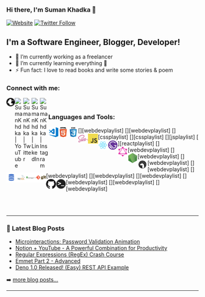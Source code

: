 ### Hi there, I'm Suman Khadka 👋

[![Website](https://img.shields.io/website?label=SumanKhadka.Net&style=for-the-badge&url=https%3A%2F%2FSumanKhadka.net)](https://sumankhadka.net)
[![Twitter Follow](https://img.shields.io/twitter/follow/SumanKhdka?color=1DA1F2&logo=twitter&style=for-the-badge)](https://twitter.com/intent/follow?original_referer=https%3A%2F%2Fgithub.com%2FSumanKhdka&screen_name=SumanKhadka)

## I'm a Software Engineer, Blogger, Developer!

- 🔭 I’m currently working as a freelancer
- 🌱 I’m currently learning everything 🤣
- ⚡ Fun fact: I love to read books and write some stories & poem 

### Connect with me:

[<img align="left" alt="sumanKhadka.net" width="22px" src="https://raw.githubusercontent.com/iconic/open-iconic/master/svg/globe.svg" />][website]
[<img align="left" alt="SumanKhdka | YouTube" width="22px" src="https://cdn.jsdelivr.net/npm/simple-icons@v3/icons/youtube.svg" />][youtube]
[<img align="left" alt="SumanKhdka | Twitter" width="22px" src="https://cdn.jsdelivr.net/npm/simple-icons@v3/icons/twitter.svg" />][twitter]
[<img align="left" alt="SumanKhdka | LinkedIn" width="22px" src="https://cdn.jsdelivr.net/npm/simple-icons@v3/icons/linkedin.svg" />][linkedin]
[<img align="left" alt="SumanKhdka | Instagram" width="22px" src="https://cdn.jsdelivr.net/npm/simple-icons@v3/icons/instagram.svg" />][instagram]

<br />

### Languages and Tools:

[<img align="left" alt="Visual Studio Code" width="26px" src="https://raw.githubusercontent.com/github/explore/80688e429a7d4ef2fca1e82350fe8e3517d3494d/topics/visual-studio-code/visual-studio-code.png" />][webdevplaylist]
[<img align="left" alt="HTML5" width="26px" src="https://raw.githubusercontent.com/github/explore/80688e429a7d4ef2fca1e82350fe8e3517d3494d/topics/html/html.png" />][webdevplaylist]
[<img align="left" alt="CSS3" width="26px" src="https://raw.githubusercontent.com/github/explore/80688e429a7d4ef2fca1e82350fe8e3517d3494d/topics/css/css.png" />][cssplaylist]
[<img align="left" alt="Sass" width="26px" src="https://raw.githubusercontent.com/github/explore/80688e429a7d4ef2fca1e82350fe8e3517d3494d/topics/sass/sass.png" />][cssplaylist]
[<img align="left" alt="JavaScript" width="26px" src="https://raw.githubusercontent.com/github/explore/80688e429a7d4ef2fca1e82350fe8e3517d3494d/topics/javascript/javascript.png" />][jsplaylist]
[<img align="left" alt="React" width="26px" src="https://raw.githubusercontent.com/github/explore/80688e429a7d4ef2fca1e82350fe8e3517d3494d/topics/react/react.png" />][reactplaylist]
[<img align="left" alt="Gatsby" width="26px" src="https://raw.githubusercontent.com/github/explore/e94815998e4e0713912fed477a1f346ec04c3da2/topics/gatsby/gatsby.png" />][webdevplaylist]
[<img align="left" alt="GraphQL" width="26px" src="https://raw.githubusercontent.com/github/explore/80688e429a7d4ef2fca1e82350fe8e3517d3494d/topics/graphql/graphql.png" />][webdevplaylist]
[<img align="left" alt="Node.js" width="26px" src="https://raw.githubusercontent.com/github/explore/80688e429a7d4ef2fca1e82350fe8e3517d3494d/topics/nodejs/nodejs.png" />][webdevplaylist]
[<img align="left" alt="Deno" width="26px" src="https://raw.githubusercontent.com/github/explore/361e2821e2dea67711cde99c9c40ed357061cf27/topics/deno/deno.png" />][webdevplaylist]
[<img align="left" alt="SQL" width="26px" src="https://raw.githubusercontent.com/github/explore/80688e429a7d4ef2fca1e82350fe8e3517d3494d/topics/sql/sql.png" />][webdevplaylist]
[<img align="left" alt="MySQL" width="26px" src="https://raw.githubusercontent.com/github/explore/80688e429a7d4ef2fca1e82350fe8e3517d3494d/topics/mysql/mysql.png" />][webdevplaylist]
[<img align="left" alt="MongoDB" width="26px" src="https://raw.githubusercontent.com/github/explore/80688e429a7d4ef2fca1e82350fe8e3517d3494d/topics/mongodb/mongodb.png" />][webdevplaylist]
[<img align="left" alt="Git" width="26px" src="https://raw.githubusercontent.com/github/explore/80688e429a7d4ef2fca1e82350fe8e3517d3494d/topics/git/git.png" />][webdevplaylist]
[<img align="left" alt="GitHub" width="26px" src="https://raw.githubusercontent.com/github/explore/78df643247d429f6cc873026c0622819ad797942/topics/github/github.png" />][webdevplaylist]
[<img align="left" alt="Terminal" width="26px" src="https://raw.githubusercontent.com/github/explore/80688e429a7d4ef2fca1e82350fe8e3517d3494d/topics/terminal/terminal.png" />][webdevplaylist]

<br />
<br />

---


### 📕 Latest Blog Posts

<!-- BLOG-POST-LIST:START -->
- [Microinteractions: Password Validation Animation](https://dev.to/SumanKhadka/microinteractions-password-validation-animation-5629)
- [Notion + YouTube - A Powerful Combination for Productivity](https://dev.to/SumanKhadka/notion-youtube-a-powerful-combination-for-productivity-1def)
- [Regular Expressions (RegEx) Crash Course](https://dev.to/SumanKhadka/regular-expressions-regex-crash-course-248n)
- [Emmet Part 2 - Advanced](https://dev.to/SumanKhadka/emmet-part-2-advanced-4c65)
- [Deno 1.0 Released! (Easy) REST API Example](https://dev.to/SumanKhadka/deno-1-0-released-easy-rest-api-example-2fbl)
<!-- BLOG-POST-LIST:END -->

➡️ [more blog posts...](https://SumanKhadka.com.np)

---


[website]: https://SumanKhadka.net
[twitter]: https://twitter.com/SumanKhdka
[youtube]: https://youtube.com/SumanKhdka
[instagram]: https://instagram.com/SumaCodes
[linkedin]: https://linkedin.com/in/SumanKhdka
